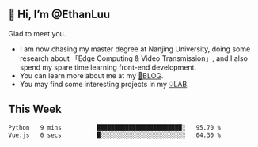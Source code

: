 ## 👋 Hi, I’m @EthanLuu

Glad to meet you.

- I am now chasing my master degree at Nanjing University, doing some research about 「Edge Computing & Video Transmission」, and I also spend my spare time learning front-end development.
- You can learn more about me at my [📝BLOG](https://blog.ethanloo.cn).
- You may find some interesting projects in my [💡LAB](https://lab.ethanloo.cn).

## This Week
<!--START_SECTION:waka-->

```txt
Python   9 mins          ████████████████████████░   95.70 %
Vue.js   0 secs          █░░░░░░░░░░░░░░░░░░░░░░░░   04.30 %
```

<!--END_SECTION:waka-->
